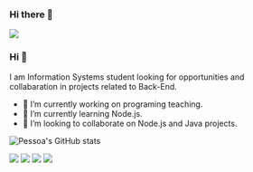 ### Hi there 👋

<!--
**camilapessoa/camilapessoa** is a ✨ _special_ ✨ repository because its `README.md` (this file) appears on your GitHub profile.

Here are some ideas to get you started:

- 🔭 I’m currently working on ...
- 🌱 I’m currently learning ...
- 👯 I’m looking to collaborate on ...
- 🤔 I’m looking for help with ...
- 💬 Ask me about ...
- 📫 How to reach me: ...
- 😄 Pronouns: ...
- ⚡ Fun fact: ...
https://miro.medium.com/fit/c/176/176/0*l1UJhLYaxSZo_BnP"
-->

<img src="https://freepngimg.com/thumb/cat/88343-like-telegram-pusheen-cat-carnivoran-mammal.png">

### Hi 👋
I am Information Systems student looking for opportunities and collabaration in projects related to Back-End.
- 🔭 I’m currently working on programing teaching.
- 🌱 I’m currently learning Node.js.
- 🤝 I’m looking to collaborate on Node.js and Java projects. 


![Pessoa's GitHub stats](https://github-readme-stats.vercel.app/api?username=camilapessoa&show_icons=true&theme=radical)

[<img src="https://img.shields.io/badge/twitter-%231DA1F2.svg?&style=for-the-badge&logo=twitter&logoColor=white" />](https://twitter.com/apessoacamila) [<img src="https://img.shields.io/badge/medium-%2312100E.svg?&style=for-the-badge&logo=medium&logoColor=white" />](https://medium.com/camilapessoa)  [<img src="https://img.shields.io/badge/linkedin-%230077B5.svg?&style=for-the-badge&logo=linkedin&logoColor=white" />](https://www.linkedin.com/in/pessoacamila/) [<img src = "https://img.shields.io/badge/instagram-%23E4405F.svg?&style=for-the-badge&logo=instagram&logoColor=white">](https://www.instagram.com/apessoacamila/)
